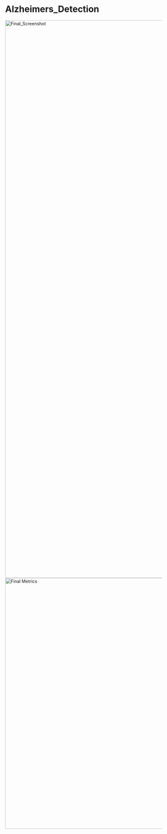 # Alzheimers_Detection

<img width="1792" alt="Final_Screenshot" src="https://github.com/mihirdon/Alzheimers_Detection/assets/87667562/6ab2ca0d-58e5-46f4-b7fe-556cba1148a8">
<img width="806" alt="Final Metrics" src="https://github.com/mihirdon/Alzheimers_Detection/assets/87667562/ec65d14f-a048-41e9-8105-ebc6d2d620ea">
